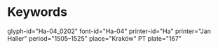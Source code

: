 # Keywords
glyph-id="Ha-04_0202"
font-id="Ha-04"
printer-id="Ha"
printer="Jan Haller"
period="1505–1525"
place="Kraków"
PT plate="167"
